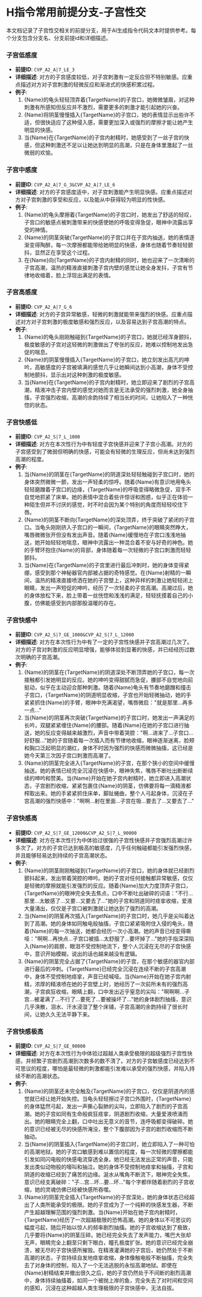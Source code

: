 # H指令常用前提分支-子宫性交

本文档记录了子宫性交相关的前提分支，用于AI生成指令代码文本时提供参考。每个分支包含分支名、分支前提id和详细描述。

### 子宫低感度
- **前提ID**: `CVP_A2_A|7_LE_3`
- **详细描述**: 对方的子宫感度较低，对子宫刺激有一定反应但不特别敏感。应重点描述对方对子宫刺激的轻微反应和渐进式的快感积累过程。
- **例子**:
  1. {Name}的龟头轻轻顶弄着{TargetName}的子宫口，她微微皱眉，对这种刺激有所感知但反应并不激烈，需要更多的刺激才能引起她的兴奋。
  2. {Name}将阴茎慢慢插入{TargetName}的子宫口，她的表情显示出些许不适，但很快适应了这种侵入感，需要更加深入或强烈的摩擦才能让她产生明显的快感。
  3. 当{Name}在{TargetName}的子宫内射精时，她感受到了一丝子宫的快感，但这种刺激还不足以让她达到明显的高潮，只是在身体里激起了一丝微弱的欢愉。

### 子宫中感度
- **前提ID**: `CVP_A2_A|7_G_3&CVP_A2_A|7_LE_6`
- **详细描述**: 对方的子宫感度适中，对子宫刺激能产生明显快感。应重点描述对方对子宫刺激的享受和反应，以及能从中获得较为明显的性快感。
- **例子**:
  1. {Name}的龟头摩擦着{TargetName}的子宫口时，她发出了舒适的轻叹，子宫口的敏感点被刺激带来的快感使她的呼吸变得急促，眼神中流露出享受的神情。
  2. {Name}的阴茎突破{TargetName}的子宫口并在子宫内抽送，她的表情逐渐变得陶醉，每一次摩擦都能带给她明显的快感，身体也随着节奏轻轻颤抖，显然正在享受这个过程。
  3. 在{Name}向{TargetName}的子宫内射精的同时，她也迎来了一次清晰的子宫高潮，温热的精液直接刺激子宫内壁的感觉让她全身发抖，子宫有节律地收缩着，脸上浮现出满足的表情。

### 子宫高感度
- **前提ID**: `CVP_A2_A|7_G_6`
- **详细描述**: 对方的子宫异常敏感，轻微的刺激就能带来强烈的快感。应重点描述对方对子宫刺激的极度敏感和强烈反应，以及容易达到子宫高潮的特点。
- **例子**:
  1. {Name}的龟头刚刚触碰到{TargetName}的子宫口，她就已经浑身颤抖，极度敏感的子宫对这轻微的刺激做出了夸张的反应，她难以控制地发出急促的喘息。
  2. {Name}的阴茎慢慢插入{TargetName}的子宫口，她立刻发出高亢的呻吟，高敏感度的子宫被填满的感觉几乎让她瞬间达到小高潮，身体不受控制地颤抖，显示出对这种刺激的极度敏感。
  3. 当{Name}在{TargetName}的子宫内射精时，她立即迎来了剧烈的子宫高潮，精液冲击子宫内壁的感觉对她而言是无法承受的强烈刺激，她全身抽搐，子宫强烈收缩，高潮的余韵持续了相当长的时间，让她陷入了一种恍惚的状态。


### 子宫快感低
- **前提ID**: `CVP_A2_S|7_L_1000`
- **详细描述**: 对方在本次性行为中有轻度子宫快感并迎来了子宫小高潮。对方的子宫感受到了微弱但明确的快感，可能会有轻微的生理反应，但尚未达到强烈高潮的程度。
- **例子**:
  1. 当{Name}的阴茎在{TargetName}的阴道深处轻轻触碰到子宫口时，她的身体突然微微一颤，发出一声轻柔的惊呼。随着{Name}有意识地用龟头轻轻磨蹭着子宫口的边缘，{TargetName}的呼吸变得略微急促，双手不自觉地抓紧了床单。她的表情中混合着些许惊讶和困惑，似乎正在体验一种陌生但并不讨厌的感觉，时不时会因为某个特别的角度而轻轻咬住下唇。
  2. {Name}的阴茎不断向{TargetName}的深处顶弄，终于突破了紧闭的子宫口。当龟头刚刚挤入子宫口的一瞬间，{TargetName}的眼睛突然睁大，嘴唇微微张开但没有发出声音。随着{Name}缓慢地在子宫口浅浅地抽送，她开始轻轻地喘息，眼神中流露出一种混合着不安与好奇的神色。她的手臂环抱住{Name}的背部，身体随着每一次轻微的子宫口刺激而轻轻颤抖。
  3. 当{Name}在{TargetName}的子宫里进行最后冲刺时，她的身体变得紧绷，感受到那个神秘器官内部被占据的奇特感觉。在{Name}射精的一瞬间，温热的精液直接喷洒在她的子宫壁上，这种异样的刺激让她轻轻闭上眼睛，发出一声短促的呻吟，经历了一次轻柔的子宫高潮。高潮过后，她的身体放松下来，脸上带着一丝恍惚和浅浅的满足，轻轻抚摸着自己的小腹，仿佛能感受到内部那股温暖的存在。

### 子宫快感中
- **前提ID**: `CVP_A2_S|7_GE_1000&CVP_A2_S|7_L_12000`
- **详细描述**: 对方在本次性行为中有了一定的子宫性快感并子宫高潮过几次了。对方的子宫对刺激的反应明显增强，能够体验到显著的快感，并已经经历过数次明确的子宫高潮。
- **例子**:
  1. {Name}的阴茎在{TargetName}的阴道深处不断顶弄她的子宫口，每一次接触都引发她明显的反应。她的呻吟变得甜腻而急促，腰部不自觉地向前挺动，似乎在主动迎合那种刺激。随着{Name}龟头有节奏地磨蹭和撞击子宫口，{TargetName}的阴道明显收缩，子宫也开始轻微抽动，她的手紧紧抓住{Name}的手臂，眼神中充满渴望，嘴唇微启："就是那里...再多一点..."
  2. 当{Name}的阴茎再次突破{TargetName}的子宫口时，她发出一声满足的长吟，双腿紧紧缠住{Name}的腰部。随着{Name}在她的子宫口进行抽送，她的反应变得越来越激烈，声音中带着哭腔："啊...进来了...子宫口...好舒服..."她的子宫随着每一次插入而有节律地收缩，眼神逐渐迷离，脸颊和胸口泛起明显的潮红，身体不时因为强烈的快感而微微抽搐，这已经是她今天第三次因子宫口刺激而高潮了。
  3. {Name}的阴茎完全进入{TargetName}的子宫，在那个狭小的空间中缓慢抽送。她的表情已经完全沉浸在快感中，眼神失焦，嘴唇不断吐出断断续续的呻吟和赞美。当{Name}开始在她子宫内射精时，她立即进入高潮状态，子宫剧烈收缩，紧紧包裹住{Name}的阴茎，仿佛要将每一滴精液都榨取出来。她的手紧紧抓住床单，脚趾蜷曲，整个人弓起身体，沉浸在子宫高潮的强烈快感中："啊啊...射在里面...子宫在吸...要去了...又要去了..."

### 子宫快感高
- **前提ID**: `CVP_A2_S|7_GE_12000&CVP_A2_S|7_L_90000`
- **详细描述**: 对方在本次性行为中体验过很强的子宫性快感并子宫强烈高潮过许多次了。对方的子宫已达到极高的敏感度，几乎任何触碰都能引发强烈快感，并且能够轻易达到持续的子宫高潮状态。
- **例子**:
  1. {Name}的阴茎刚刚触碰到{TargetName}的子宫口，她的身体就已经剧烈颤抖起来，发出带着哭腔的呻吟。她的子宫对任何接触都异常敏感，仅仅是轻微的摩擦就能引发强烈的反应。随着{Name}加大力度顶弄子宫口，{TargetName}的眼神完全失去焦点，口中不断吐出破碎的词语："不行...那里...太敏感了...又要...又要去了..."她的子宫和阴道同时痉挛收缩，爱液大量涌出，仅仅是子宫口被刺激就让她达到了强烈的高潮。
  2. 当{Name}的阴茎再次插入{TargetName}的子宫口时，她几乎是尖叫着达到了高潮。她的身体如同触电般抽搐，子宫口紧紧吸附住入侵的龟头，随着{Name}的每一次抽送，她都会经历一次小高潮。她的声音已经变得嘶哑："啊啊...再快点...子宫口被插...太舒服了...要坏掉了..."她的手指深深陷入{Name}的肩膀，眼泪不受控制地流下，整个人沉浸在无尽的子宫快感中，意识开始模糊，说出的话也越来越没有逻辑。
  3. {Name}的阴茎完全占据了{TargetName}的子宫，在那个敏感的器官内部进行最后的冲刺。{TargetName}已经完全沉浸在连续不断的子宫高潮中，身体不受控制地痉挛，声音已经喊哑。当{Name}开始在她子宫内射精，浓厚的精液喷在她的子宫壁上时，她经历了一次前所未有的强烈高潮，子宫疯狂收缩，眼睛上翻，口中发出近乎窒息的尖叫："啊啊啊...子宫...被灌满了...不行了...要死了...要被操坏了..."她的身体剧烈抽搐，意识几乎涣散，泪水、汗水浸湿了整个床铺，子宫高潮的余韵持续了很长时间，让她久久无法平静下来。

### 子宫快感极高
- **前提ID**: `CVP_A2_S|7_GE_90000`
- **详细描述**: 对方在本次性行为中体验过超越人类承受极限的超级强烈子宫性快感，并频繁子宫剧烈高潮到次数多的数不清了。对方的子宫敏感度已经达到不可思议的程度，哪怕是最轻微的刺激都能引发难以承受的强烈快感，并陷入持续不断的高潮状态。
- **例子**:
  1. {Name}的阴茎还未完全触及{TargetName}的子宫口，仅仅是阴道内的感觉就已经让她开始失控。当龟头轻轻擦过子宫口外围时，{TargetName}的身体猛然弓起，发出一声撕心裂肺的尖叫，立即陷入了剧烈的子宫高潮。她的子宫如同有生命般疯狂痉挛，阴道剧烈收缩，大量爱液喷涌而出。她的眼睛完全上翻，口中吐出无意义的音节，连呼吸都变得破碎。她的意识已经被无尽的快感所淹没，整个下腹部因为子宫的剧烈收缩而不断抽动。
  2. 当{Name}的阴茎插入{TargetName}的子宫口时，她立即陷入了一种可怕的高潮地狱。她的子宫口敏感到难以置信的程度，每一次轻微的摩擦都能引发如同闪电般的快感电流穿透全身。她已经无法发出正常的声音，只能发出类似动物般的嚎叫和抽泣。她的身体不受控制地痉挛和抽搐，子宫和阴道的收缩已经到了痛苦的边缘。涎水从嘴角不断流下，眼神完全失焦，意识已经支离破碎："子...宫...坏...要...坏..."每个字都伴随着剧烈的子宫收缩，她的灵魂仿佛已经被快感所吞噬。
  3. {Name}的阴茎完全插入{TargetName}的子宫深处，她的身体状态已经超出了人类所能承受的极限。她的子宫成为了一个纯粹的快感发生器，不断产生超越理解范围的强烈刺激。当{Name}开始在她子宫内射精时，{TargetName}经历了一次超越极限的恐怖高潮。她的身体以不可思议的幅度弓起，随后开始以惊人的频率剧烈抽搐。她的子宫收缩达到了极致，几乎要将{Name}的阴茎压碎。她已经完全失去了发声能力，嘴巴大张却无声，眼睛完全上翻至只剩下眼白，瞳孔极度扩张。她的意识已经完全崩溃，被无尽的子宫快感所摧毁。在精液灌满她的子宫后，她仍然处于不断高潮的状态，子宫持续自发地痉挛收缩，身体像触电般不断抽搐，完全失去了对身体的控制，陷入了一个无法逃脱的永恒高潮地狱。即使在{Name}射精结束并撤出很久之后，她的子宫仍然处于不间断的剧烈高潮中，身体持续抽搐着，如同一个被抛上岸的鱼，完全失去了对时间和空间的感知，沉浸在这种超越人类生理极限的子宫快感中，无法自拔。